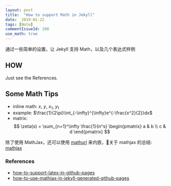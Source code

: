 ```yaml
---
layout: post
title:  "How to support Math in Jekyll"
date:  2019-01-22
tags: [Note]
commentIssueId: 100
use_math: true
---
```


通过一些简单的设置，让 Jekyll 支持 Math，以及几个表达式样例

## HOW
Just see the References.

## Some Math Tips
* inline math: $x$, $y$, $x_1$, $y_1$
* example: $\frac{1}{2\pi}\int_{-\infty}^{\infty}e^{-\frac{x^2}{2}}dx$
* matrix:
$$
\zeta(s) = \sum_{n=1}^\infty \frac{1}{n^s}
  \begin{pmatrix}
  a & b \\
  c & d
  \end{pmatrix}
$$

除了使用 MathJax，还可以使用 [mathurl](http://mathurl.com/) 来内嵌，关于 mathjax 的总结: [mathjax](https://www.zybuluo.com/yangfch3/note/267947#21-%E7%9F%A9%E9%98%B5)

### References
* [how-to-support-latex-in-github-pages](https://stackoverflow.com/questions/26275645/how-to-support-latex-in-github-pages)
* [how-to-use-mathjax-in-jekyll-generated-github-pages](http://haixing-hu.github.io/programming/2013/09/20/how-to-use-mathjax-in-jekyll-generated-github-pages/)
